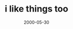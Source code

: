 ---
layout: base.njk
title : 'i like things too' 
view_title : 'i like things too' 
year : '2000' 
date : '2000-05-30' 
img_file : '/drawing/ilikething.png' 
html_file : 'ilikethings' 
next_html : 'itsnotcool.html' 
year_order : '358' 
permalink : "title/{{html_file}}.html"
---